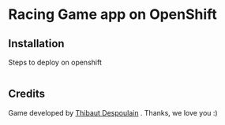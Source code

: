 Racing Game app on OpenShift
========================
## Installation
Steps to deploy on openshift

```
```

## Credits
Game developed by [Thibaut Despoulain](http://bkcore.com) . Thanks, we love you :)
 
 
 
 
 
